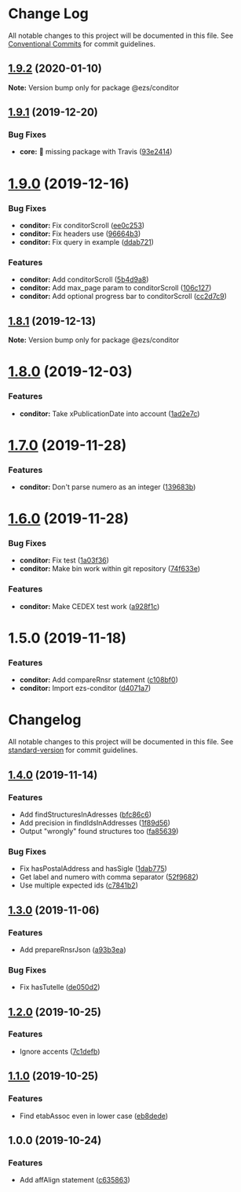 # Change Log

All notable changes to this project will be documented in this file.
See [Conventional Commits](https://conventionalcommits.org) for commit guidelines.

## [1.9.2](https://github.com/Inist-CNRS/ezs/compare/@ezs/conditor@1.9.1...@ezs/conditor@1.9.2) (2020-01-10)

**Note:** Version bump only for package @ezs/conditor





## [1.9.1](https://github.com/Inist-CNRS/ezs/compare/@ezs/conditor@1.9.0...@ezs/conditor@1.9.1) (2019-12-20)


### Bug Fixes

* **core:** 🐛 missing package with Travis ([93e2414](https://github.com/Inist-CNRS/ezs/commit/93e24148a7f921852dda1d2ca88a2db05dc55999))





# [1.9.0](https://github.com/Inist-CNRS/ezs/compare/@ezs/conditor@1.8.1...@ezs/conditor@1.9.0) (2019-12-16)


### Bug Fixes

* **conditor:** Fix conditorScroll ([ee0c253](https://github.com/Inist-CNRS/ezs/commit/ee0c2536a85f21c0eb642f750efc29475f251abc))
* **conditor:** Fix headers use ([96664b3](https://github.com/Inist-CNRS/ezs/commit/96664b3da5f474b22f58f5f64efa325ce6a2c325))
* **conditor:** Fix query in example ([ddab721](https://github.com/Inist-CNRS/ezs/commit/ddab7217c916ff2d3a815b44df32044d7befc7bd))


### Features

* **conditor:** Add conditorScroll ([5b4d9a8](https://github.com/Inist-CNRS/ezs/commit/5b4d9a841b8aae8258e414b353009a6e7b4e1903))
* **conditor:** Add max_page param to conditorScroll ([106c127](https://github.com/Inist-CNRS/ezs/commit/106c127961b302ced208f99df4c22ef06c40d8df))
* **conditor:** Add optional progress bar to conditorScroll ([cc2d7c9](https://github.com/Inist-CNRS/ezs/commit/cc2d7c97a73cbc379cf76095f87f5f93fa1bcdfd))





## [1.8.1](https://github.com/Inist-CNRS/ezs/compare/@ezs/conditor@1.8.0...@ezs/conditor@1.8.1) (2019-12-13)

**Note:** Version bump only for package @ezs/conditor





# [1.8.0](https://github.com/Inist-CNRS/ezs/compare/@ezs/conditor@1.7.0...@ezs/conditor@1.8.0) (2019-12-03)


### Features

* **conditor:** Take xPublicationDate into account ([1ad2e7c](https://github.com/Inist-CNRS/ezs/commit/1ad2e7cf4847fc0fc9f0cb219f7e7355d79f42b1))





# [1.7.0](https://github.com/Inist-CNRS/ezs/compare/@ezs/conditor@1.6.0...@ezs/conditor@1.7.0) (2019-11-28)


### Features

* **conditor:** Don't parse numero as an integer ([139683b](https://github.com/Inist-CNRS/ezs/commit/139683bb7ff202f7ad7c0e9a7f51dbbeadab6f59))





# [1.6.0](https://github.com/Inist-CNRS/ezs/compare/@ezs/conditor@1.5.0...@ezs/conditor@1.6.0) (2019-11-28)


### Bug Fixes

* **conditor:** Fix test ([1a03f36](https://github.com/Inist-CNRS/ezs/commit/1a03f36274bced1f74df9111e61a3fd7281e13d1))
* **conditor:** Make bin work within git repository ([74f633e](https://github.com/Inist-CNRS/ezs/commit/74f633eed470c2807c7869dc0c75261e18793cbd))


### Features

* **conditor:** Make CEDEX test work ([a928f1c](https://github.com/Inist-CNRS/ezs/commit/a928f1c7ff8eb4c333f4512d01309e14b2f97fc3))





# 1.5.0 (2019-11-18)


### Features

* **conditor:** Add compareRnsr statement ([c108bf0](https://github.com/Inist-CNRS/ezs/commit/c108bf005a60879df9a1919f73f9d4a4dee34f72))
* **conditor:** Import ezs-conditor ([d4071a7](https://github.com/Inist-CNRS/ezs/commit/d4071a7d66afc1093662a72e40ccca74b8edf0b3))





# Changelog

All notable changes to this project will be documented in this file. See [standard-version](https://github.com/conventional-changelog/standard-version) for commit guidelines.

## [1.4.0](https://github.com/conditor-project/ezs-conditor/compare/v1.3.0...v1.4.0) (2019-11-14)


### Features

* Add findStructuresInAdresses ([bfc86c6](https://github.com/conditor-project/ezs-conditor/commit/bfc86c6a087cf9cf48f2d38093e7c53e66317a7c))
* Add precision in findIdsInAddresses ([1f89d56](https://github.com/conditor-project/ezs-conditor/commit/1f89d567932b4cc76f6a4da34997c11082beb89c))
* Output "wrongly" found structures too ([fa85639](https://github.com/conditor-project/ezs-conditor/commit/fa856396614c75433e4186ca91e8dd16cda52097))


### Bug Fixes

* Fix hasPostalAddress and hasSigle ([1dab775](https://github.com/conditor-project/ezs-conditor/commit/1dab7750515c2db5ceb6b94dda49e4491e50aee3))
* Get label and numero with comma separator ([52f9682](https://github.com/conditor-project/ezs-conditor/commit/52f9682bfd6b6832db1f83590d1f6050d26fef20))
* Use multiple expected ids ([c7841b2](https://github.com/conditor-project/ezs-conditor/commit/c7841b2fdeef67f068bc6c90f8b15c9e43644303))

## [1.3.0](https://github.com/conditor-project/ezs-conditor/compare/v1.2.0...v1.3.0) (2019-11-06)


### Features

* Add prepareRnsrJson ([a93b3ea](https://github.com/conditor-project/ezs-conditor/commit/a93b3eaccb0d565cf9def77706782ef85da2fee8))


### Bug Fixes

* Fix hasTutelle ([de050d2](https://github.com/conditor-project/ezs-conditor/commit/de050d2df6d50906a8c4dc78f9022bbb1ee11c78))

## [1.2.0](https://github.com/conditor-project/ezs-conditor/compare/v1.1.0...v1.2.0) (2019-10-25)


### Features

* Ignore accents ([7c1defb](https://github.com/conditor-project/ezs-conditor/commit/7c1defb3a365064c2265c2173ba3a2b3af73ae8a))

## [1.1.0](https://github.com/conditor-project/ezs-conditor/compare/v1.0.0...v1.1.0) (2019-10-25)


### Features

* Find etabAssoc even in lower case ([eb8dede](https://github.com/conditor-project/ezs-conditor/commit/eb8dedeba5aafa480fec35aee2dc3dd635772152))

## 1.0.0 (2019-10-24)


### Features

* Add affAlign statement ([c635863](https://github.com/conditor-project/ezs-conditor/commit/c635863b26d2d3ad8dc7ed1917fe5b789357f405))
